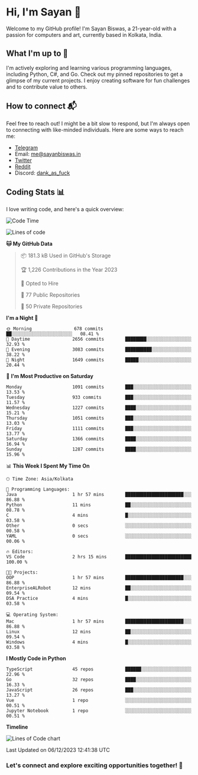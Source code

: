# Hi, I'm Sayan 👋

Welcome to my GitHub profile! I'm Sayan Biswas, a 21-year-old with a passion for computers and art, currently based in Kolkata, India.

## What I'm up to 🚀

I'm actively exploring and learning various programming languages, including Python, C#, and Go. Check out my pinned repositories to get a glimpse of my current projects. I enjoy creating software for fun challenges and to contribute value to others.

## How to connect 📬

Feel free to reach out! I might be a bit slow to respond, but I'm always open to connecting with like-minded individuals. Here are some ways to reach me:

- [Telegram](https://t.me/dank_as_fuck)
- Email: [me@sayanbiswas.in](mailto:me@sayanbiswas.in)
- [Twitter](https://twitter.com/TheDankDel)
- [Reddit](https://www.reddit.com/user/dank_as_fuck_/)
- Discord: [dank_as_fuck](https://discordapp.com/users/506536929152466945)

## Coding Stats 📊

I love writing code, and here's a quick overview:

<!--START_SECTION:waka-->
![Code Time](http://img.shields.io/badge/Code%20Time-1%2C332%20hrs%2046%20mins-blue)

![Lines of code](https://img.shields.io/badge/From%20Hello%20World%20I%27ve%20Written-6.5%20million%20lines%20of%20code-blue)

**🐱 My GitHub Data** 

> 📦 181.3 kB Used in GitHub's Storage 
 > 
> 🏆 1,226 Contributions in the Year 2023
 > 
> 💼 Opted to Hire
 > 
> 📜 77 Public Repositories 
 > 
> 🔑 50 Private Repositories 
 > 
**I'm a Night 🦉** 

```text
🌞 Morning                678 commits         ██░░░░░░░░░░░░░░░░░░░░░░░   08.41 % 
🌆 Daytime                2656 commits        ████████░░░░░░░░░░░░░░░░░   32.93 % 
🌃 Evening                3083 commits        ██████████░░░░░░░░░░░░░░░   38.22 % 
🌙 Night                  1649 commits        █████░░░░░░░░░░░░░░░░░░░░   20.44 % 
```
📅 **I'm Most Productive on Saturday** 

```text
Monday                   1091 commits        ███░░░░░░░░░░░░░░░░░░░░░░   13.53 % 
Tuesday                  933 commits         ███░░░░░░░░░░░░░░░░░░░░░░   11.57 % 
Wednesday                1227 commits        ████░░░░░░░░░░░░░░░░░░░░░   15.21 % 
Thursday                 1051 commits        ███░░░░░░░░░░░░░░░░░░░░░░   13.03 % 
Friday                   1111 commits        ███░░░░░░░░░░░░░░░░░░░░░░   13.77 % 
Saturday                 1366 commits        ████░░░░░░░░░░░░░░░░░░░░░   16.94 % 
Sunday                   1287 commits        ████░░░░░░░░░░░░░░░░░░░░░   15.96 % 
```


📊 **This Week I Spent My Time On** 

```text
🕑︎ Time Zone: Asia/Kolkata

💬 Programming Languages: 
Java                     1 hr 57 mins        ██████████████████████░░░   86.88 % 
Python                   11 mins             ██░░░░░░░░░░░░░░░░░░░░░░░   08.78 % 
C                        4 mins              █░░░░░░░░░░░░░░░░░░░░░░░░   03.58 % 
Other                    0 secs              ░░░░░░░░░░░░░░░░░░░░░░░░░   00.58 % 
YAML                     0 secs              ░░░░░░░░░░░░░░░░░░░░░░░░░   00.06 % 

🔥 Editors: 
VS Code                  2 hrs 15 mins       █████████████████████████   100.00 % 

🐱‍💻 Projects: 
OOP                      1 hr 57 mins        ██████████████████████░░░   86.88 % 
EnterpriseALRobot        12 mins             ██░░░░░░░░░░░░░░░░░░░░░░░   09.54 % 
DSA Practice             4 mins              █░░░░░░░░░░░░░░░░░░░░░░░░   03.58 % 

💻 Operating System: 
Mac                      1 hr 57 mins        ██████████████████████░░░   86.88 % 
Linux                    12 mins             ██░░░░░░░░░░░░░░░░░░░░░░░   09.54 % 
Windows                  4 mins              █░░░░░░░░░░░░░░░░░░░░░░░░   03.58 % 
```

**I Mostly Code in Python** 

```text
TypeScript               45 repos            ██████░░░░░░░░░░░░░░░░░░░   22.96 % 
Go                       32 repos            ████░░░░░░░░░░░░░░░░░░░░░   16.33 % 
JavaScript               26 repos            ███░░░░░░░░░░░░░░░░░░░░░░   13.27 % 
Vue                      1 repo              ░░░░░░░░░░░░░░░░░░░░░░░░░   00.51 % 
Jupyter Notebook         1 repo              ░░░░░░░░░░░░░░░░░░░░░░░░░   00.51 % 
```



**Timeline**

![Lines of Code chart](https://raw.githubusercontent.com/Dank-del/Dank-del/main/assets/bar_graph.png)


 Last Updated on 06/12/2023 12:41:38 UTC
<!--END_SECTION:waka-->

### Let's connect and explore exciting opportunities together! 🚀
